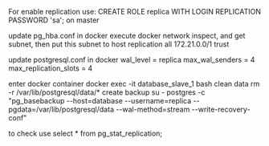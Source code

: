 For enable replication use:
CREATE ROLE replica WITH LOGIN REPLICATION PASSWORD 'sa'; on master

update pg_hba.conf in docker 
execute docker network inspect, and get subnet, then put this subnet to
host    replication     all             172.21.0.0/1            trust

update postgresql.conf in docker
wal_level = replica
max_wal_senders = 4
max_replication_slots = 4

enter docker container
docker exec -it database_slave_1 bash
clean data
rm -r /var/lib/postgresql/data/*
create backup
su - postgres -c "pg_basebackup --host=database --username=replica --pgdata=/var/lib/postgresql/data --wal-method=stream --write-recovery-conf"

to check use
select * from pg_stat_replication;